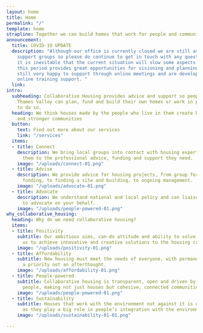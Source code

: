 ```yaml
---
layout: home
title: Home
permalink: "/"
template: home
strapline: Together we can build homes that work for people and communities
announcement:
  title: COVID-19 UPDATE
  description: "Although our office is currently closed we are still available to
    support groups so please do continue to get in touch with any questions. \n\nWhilst
    it is inevitable that the current situation will slow some aspects of projects,
    this period provides great opportunities for visioning and planning. We are
    still very happy to support through online meetings and are developing more
    online training support. "
  link: 
intro:
  subheading: Collaborative Housing provides advice and support so people across the
    Thames Valley can plan, fund and build their own homes or work in partnership
    to do so.
  heading: We think houses made by the people who live in them create better homes
    and stronger communities
  button:
    text: Find out more about our services
    link: "/services"
  items:
  - title: Connect
    description: We bring local groups into contact with housing experts, connecting
      them to the professional advice, funding and support they need.
    image: "/uploads/connect-01.png"
  - title: Advise
    description: We provide advice for housing projects, from group formation, to
      funding, to finding a site and building, to ongoing management.
    image: "/uploads/advocate-01.png"
  - title: Advocate
    description: We understand national and local policy and can liaise with authorities
      to advocate on your behalf.
    image: "/uploads/people-powered-01.png"
why_collaborative_housing:
  heading: Why do we need collaborative housing?
  items:
  - title: Positivity
    subtitle: Our ambitious aims, can-do attitude and ability to solve problems, allows
      us to achieve innovative and creative solutions to the housing crisis.
    image: "/uploads/positivity-01.png"
  - title: Affordability
    subtitle: New housing must meet the needs of everyone, with permanent affordability
      a priority not an afterthought.
    image: "/uploads/affordability-01.png"
  - title: People-powered
    subtitle: Collaborative housing is transparent, open and driven by the needs of
      people, making not just houses but cohesive, connected communities.
    image: "/uploads/people-powered-01.png"
  - title: Sustainability
    subtitle: Houses that work with the environment not against it is our key belief,
      as they play a big role in people’s integration with the environment.
    image: "/uploads/sustainability-01-01.png"

---
```

